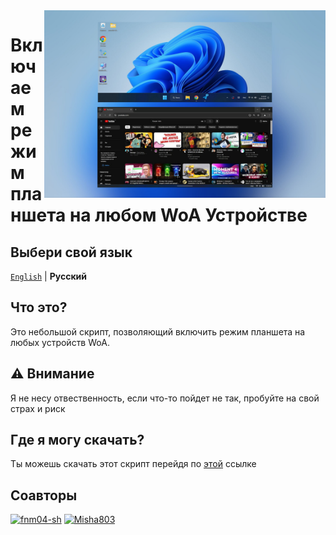 <img align="right" src="https://github.com/fnm04-sh/tablet-mode-script/blob/main/tablet_mode.jpg" width="450" alt="da">


# Включаем режим планшета на любом WoA Устройстве

## Выбери свой язык
[`English`](/README.md) | **Pусский** 

## Что это?
Это небольшой скрипт, позволяющий включить режим планшета на любых устройств WoA.

## ⚠️ Внимание
Я не несу отвественность, если что-то пойдет не так, пробуйте на свой страх и риск

## Где я могу скачать?
Ты можешь скачать этот скрипт перейдя по [этой](https://github.com/Misha803/My-Scripts/releases/tag/Optimized-Taskbar-Control) ссылке

## Соавторы

[<img alt="fnm04-sh" src="https://images.weserv.nl/?url=https://avatars.githubusercontent.com/u/91214755?v=4&w=45&fit=cover&mask=circle&maxage=7d" />](https://github.com/fnm04-sh)
[<img alt="Misha803" src="https://images.weserv.nl/?url=https://avatars.githubusercontent.com/u/118528504?v=4&w=45&fit=cover&mask=circle&maxage=7d" />](https://github.com/Misha803)
